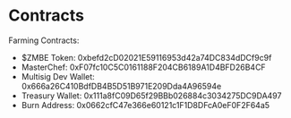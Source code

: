 # Contracts

Farming Contracts:

* $ZMBE Token: 0xbefd2cD02021E59116953d42a74DC834dDCf9c9f
* MasterChef: 0xF07fc10C5C0161188F204CB6189A1D4BFD26B4CF
* Multisig Dev Wallet: 0x666a26C410BdfDB4B5D51B971E209Dda4A96594e
* Treasury Wallet: 0x111a8fC09D65f29BBb026884c3034275DC9DA497
* Burn Address: 0x0662cfC47e366e60121c1F1D8DFcA0eF0F2F64a5

  


